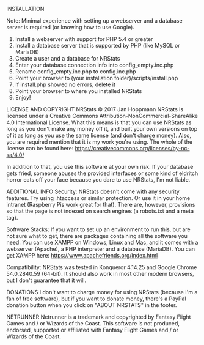 INSTALLATION

Note: Minimal experience with setting up a webserver and a database server is required (or knowing how to use Google).

1. Install a webserver with support for PHP 5.4 or greater
2. Install a database server that is supported by PHP (like MySQL or MariaDB)
3. Create a user and a database for NRStats
4. Enter your database connection info into config_empty.inc.php
5. Rename config_empty.inc.php to config.inc.php
6. Point your browser to (your installation folder)/scripts/install.php
7. If install.php showed no errors, delete it
8. Point your browser to where you installed NRStats
9. Enjoy!

LICENSE AND COPYRIGHT
NRStats © 2017 Jan Hoppmann
NRStats is licensed under a Creative Commons Attribution-NonCommercial-ShareAlike 4.0 International License.
What this means is that you can use NRStats as long as you don't make any money off it, and built your own versions on top of it as long as you use the same license (and don't charge money).
Also, you are required mention that it is my work you're using.
The whole of the license can be found here: https://creativecommons.org/licenses/by-nc-sa/4.0/ 

In addition to that, you use this software at your own risk. If your database gets fried, someone abuses the provided interfaces or some kind of eldritch horror eats off your face because you dare to use NRStats, I'm not liable.

ADDITIONAL INFO
Security: 
NRStats doesn't come with any security features. Try using .htaccess or similar protection. Or use it in your home intranet (Raspberry Pis work great for that).
There are, however, provisions so that the page is not indexed on search engines (a robots.txt and a meta tag).

Software Stacks:
If you want to set up an environment to run this, but are not sure what to get, there are packages containing all the software you need.
You can use XAMPP on Windows, Linux and Mac, and it comes with a webserver (Apache), a PHP interpreter and a database (MariaDB). You can get XAMPP here: https://www.apachefriends.org/index.html

Compatibility:
NRStats was tested in Konqueror 4.14.25 and Google Chrome 54.0.2840.59 (64-bit). It should also work in most other modern browsers, but I don't guarantee that it will.

DONATIONS
I don't want to charge money for using NRStats (because I'm a fan of free software), but if you want to donate money, there's a PayPal donation button when you click on "ABOUT NRSTATS" in the footer.

NETRUNNER
Netrunner is a trademark and copyrighted by Fantasy Flight Games and / or Wizards of the Coast.
This software is not produced, endorsed, supported or affiliated with Fantasy Flight Games and / or Wizards of the Coast.
